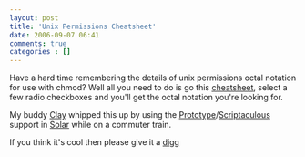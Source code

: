 ```yaml
---
layout: post
title: 'Unix Permissions Cheatsheet'
date: 2006-09-07 06:41
comments: true
categories : []
---  
```


Have a hard time remembering the details of unix permissions octal notation for use with chmod? Well all you need to do is go this <a href="http://per.ms/">cheatsheet</a>, select a few radio checkboxes and you'll get the octal notation you're looking for.

My buddy <a href="http://killersoft.com/randomstrings/">Clay</a> whipped this up by using the <a href="http://prototype.conio.net/">Prototype</a>/<a href="http://script.aculo.us/">Scriptaculous</a> support in <a href="http://solarphp.com/">Solar</a> while on a commuter train.

If you think it's cool then please give it a <a href="http://digg.com/software/Octal_Notation_Cheatsheet">digg</a>  

